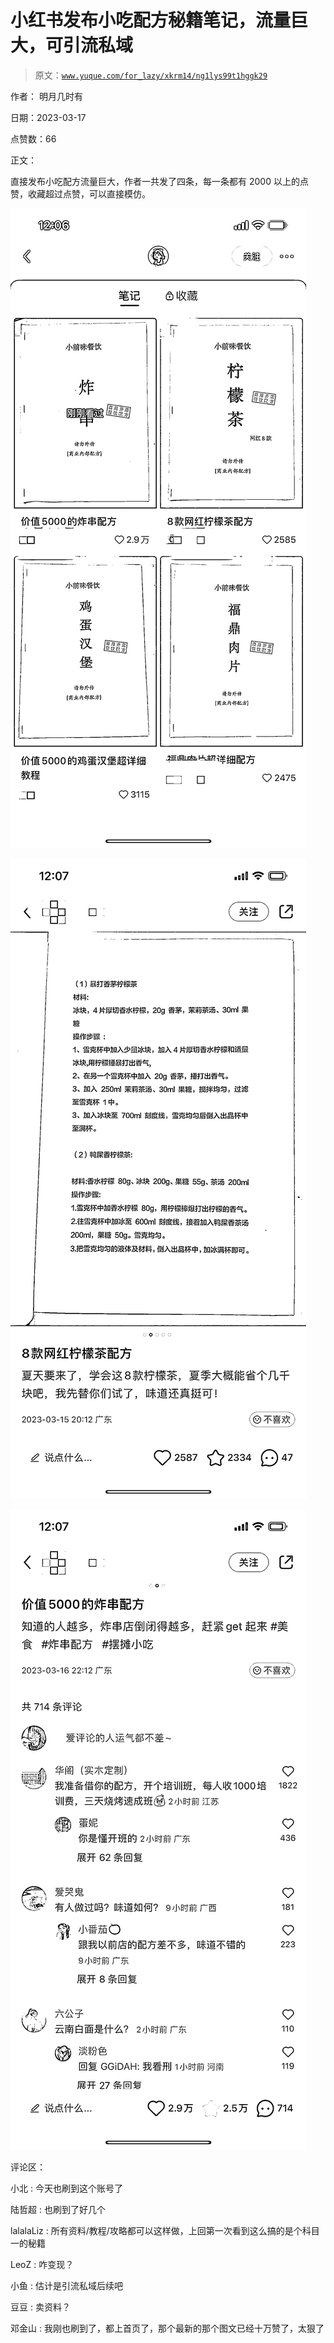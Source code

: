 # 小红书发布小吃配方秘籍笔记，流量巨大，可引流私域

> 原文：[`www.yuque.com/for_lazy/xkrm14/ng1lys99t1hggk29`](https://www.yuque.com/for_lazy/xkrm14/ng1lys99t1hggk29)

作者： 明月几时有

日期：2023-03-17

点赞数：66

正文：

直接发布小吃配方流量巨大，作者一共发了四条，每一条都有 2000 以上的点赞，收藏超过点赞，可以直接模仿。

![](img/d40ba4c7634121b7224f5f66a6db969f.png)

![](img/50f7b7c95a9573f4e9d7e9e45db06613.png)

![](img/75e009ea52b3a849afa880183a5becd6.png)

评论区：

小北 : 今天也刷到这个账号了

陆哲超 : 也刷到了好几个

lalalaLiz : 所有资料/教程/攻略都可以这样做，上回第一次看到这么搞的是个科目一的秘籍

LeoZ : 咋变现？

小鱼 : 估计是引流私域后续吧

豆豆 : 卖资料？

邓金山 : 我刚也刷到了，都上首页了，那个最新的那个图文已经十万赞了，太狠了

